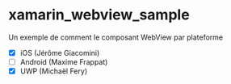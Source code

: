 # xamarin_webview_sample

Un exemple de comment le composant WebView par plateforme
* [x]  iOS (Jérôme Giacomini)
* [ ]  Android (Maxime Frappat) 
* [x]  UWP (Michaël Fery)
